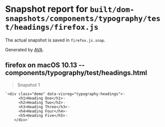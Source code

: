 # Snapshot report for `built/dom-snapshots/components/typography/test/headings/firefox.js`

The actual snapshot is saved in `firefox.js.snap`.

Generated by [AVA](https://ava.li).

## firefox on macOS 10.13 -- components/typography/test/headings.html

> Snapshot 1

    `<div class="demo" data-visreg="typography-headings">␊
          <h1>Heading One</h1>␊
          <h2>Heading Two</h2>␊
          <h3>Heading Three</h3>␊
          <h4>Heading Four</h4>␊
          <h5>Heading Five</h5>␊
        </div>`
